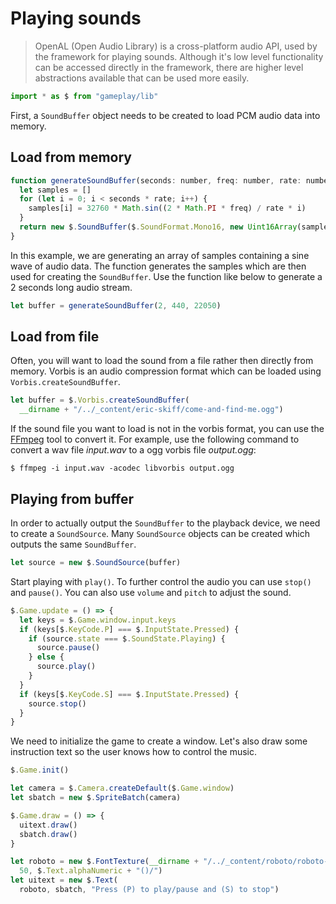 # Playing sounds

> OpenAL (Open Audio Library) is a cross-platform audio API, used by the 
framework for playing sounds. Although it's low level functionality can be 
accessed directly in the framework, there are higher level abstractions 
available that can be used more easily.

```javascript
import * as $ from "gameplay/lib"
```

First, a `SoundBuffer` object needs to be created to load PCM audio data into 
memory.

## Load from memory

```javascript
function generateSoundBuffer(seconds: number, freq: number, rate: number) {
  let samples = []
  for (let i = 0; i < seconds * rate; i++) {
    samples[i] = 32760 * Math.sin((2 * Math.PI * freq) / rate * i)
  }
  return new $.SoundBuffer($.SoundFormat.Mono16, new Uint16Array(samples), rate)
}
```

In this example, we are generating an array of samples containing a sine wave 
of audio data. The function generates the samples which are then used for 
creating the `SoundBuffer`. Use the function like below to generate a 2 seconds 
long audio stream.

```javascript
let buffer = generateSoundBuffer(2, 440, 22050)
```

## Load from file

Often, you will want to load the sound from a file rather then directly from 
memory. Vorbis is an audio compression format which can be loaded using 
`Vorbis.createSoundBuffer`.

```javascript
let buffer = $.Vorbis.createSoundBuffer(
  __dirname + "/../_content/eric-skiff/come-and-find-me.ogg")
```

If the sound file you want to load is not in the vorbis format, you can use 
the [FFmpeg](https://www.ffmpeg.org) tool to convert it. For example, use the 
following command to convert a wav file *input.wav* to a ogg vorbis file 
*output.ogg*:

```
$ ffmpeg -i input.wav -acodec libvorbis output.ogg
```

## Playing from buffer

In order to actually output the `SoundBuffer` to the playback device, we need 
to create a `SoundSource`. Many `SoundSource` objects can be created which 
outputs the same `SoundBuffer`.

```javascript
let source = new $.SoundSource(buffer)
```

Start playing with `play()`. To further control the audio you can use `stop()` 
and `pause()`. You can also use `volume` and `pitch` to adjust the sound.

```javascript
$.Game.update = () => {
  let keys = $.Game.window.input.keys
  if (keys[$.KeyCode.P] === $.InputState.Pressed) {
    if (source.state === $.SoundState.Playing) {
      source.pause()
    } else {
      source.play()
    }
  }
  if (keys[$.KeyCode.S] === $.InputState.Pressed) {
    source.stop()
  }
}
```

We need to initialize the game to create a window. Let's also draw some 
instruction text so the user knows how to control the music.

```javascript
$.Game.init()

let camera = $.Camera.createDefault($.Game.window)
let sbatch = new $.SpriteBatch(camera)

$.Game.draw = () => {
  uitext.draw()
  sbatch.draw()
}

let roboto = new $.FontTexture(__dirname + "/../_content/roboto/roboto-thin.ttf",
  50, $.Text.alphaNumeric + "()/")
let uitext = new $.Text(
  roboto, sbatch, "Press (P) to play/pause and (S) to stop")
```
